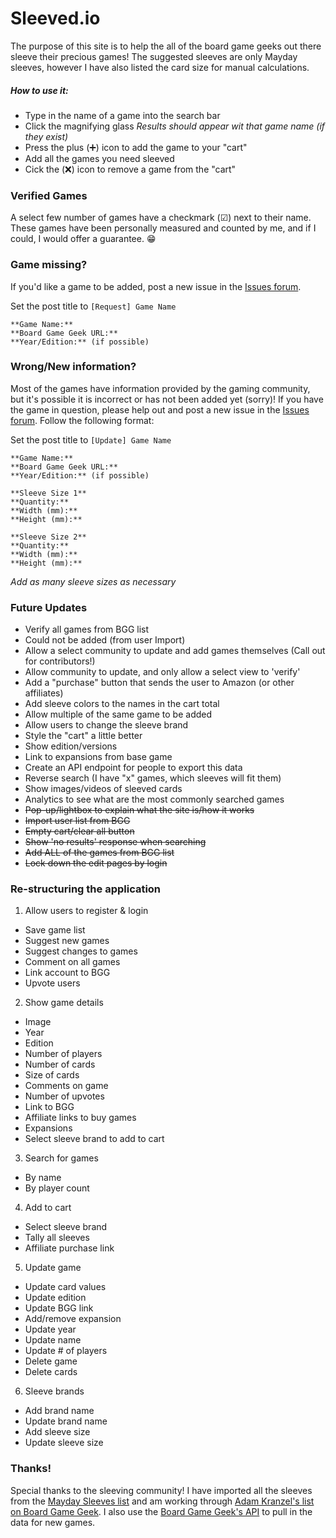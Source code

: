 # Sleeved.io

The purpose of this site is to help the all of the board game geeks out there sleeve their precious games! The suggested sleeves are only Mayday sleeves, however I have also listed the card size for manual calculations. 

##### **How to use it:**
- Type in the name of a game into the search bar
- Click the magnifying glass
_Results should appear wit that game name (if they exist)_ 
- Press the plus (➕) icon to add the game to your "cart"
- Add all the games you need sleeved
- Cick the (❌) icon to remove a game from the "cart"

### **Verified Games**

A select few number of games have a checkmark (☑) next to their name. These games have been personally measured and counted by me, and if I could, I would offer a guarantee. 😁

### **Game missing?**

 If you'd like a game to be added, post a new issue in the [Issues forum](https://github.com/thedeviousdev/Card-Sleeves/issues).
 
Set the post title to `[Request] Game Name`
 ```
**Game Name:** 
**Board Game Geek URL:** 
**Year/Edition:** (if possible)
```
 
 ### **Wrong/New information?**
 
 Most of the games have information provided by the gaming community, but it's possible it is incorrect or has not been added yet (sorry)! If you have the game in question, please help out and post a new issue in the [Issues forum](https://github.com/thedeviousdev/Card-Sleeves/issues). Follow the following format:
 
Set the post title to `[Update] Game Name`
```
**Game Name:** 
**Board Game Geek URL:** 
**Year/Edition:** (if possible)

**Sleeve Size 1**
**Quantity:**
**Width (mm):**
**Height (mm):**

**Sleeve Size 2**
**Quantity:**
**Width (mm):**
**Height (mm):**
```
_Add as many sleeve sizes as necessary_

### **Future Updates**
- Verify all games from BGG list
- Could not be added (from user Import)
- Allow a select community to update and add games themselves (Call out for contributors!)
- Allow community to update, and only allow a select view to 'verify'
- Add a "purchase" button that sends the user to Amazon (or other affiliates)
- Add sleeve colors to the names in the cart total
- Allow multiple of the same game to be added
- Allow users to change the sleeve brand
- Style the "cart" a little better
- Show edition/versions
- Link to expansions from base game
- Create an API endpoint for people to export this data
- Reverse search (I have "x" games, which sleeves will fit them)
- Show images/videos of sleeved cards
- Analytics to see what are the most commonly searched games
- ~~Pop-up/lightbox to explain what the site is/how it works~~
- ~~Import user list from BGG~~
- ~~Empty cart/clear all button~~
- ~~Show 'no results' response when searching~~
- ~~Add ALL of the games from BGG list~~
- ~~Lock down the edit pages by login~~

### Re-structuring the application

1. Allow users to register & login
 - Save game list
 - Suggest new games
 - Suggest changes to games
 - Comment on all games
 - Link account to BGG
 - Upvote users
2. Show game details
 - Image
 - Year
 - Edition
 - Number of players
 - Number of cards
 - Size of cards
 - Comments on game
 - Number of upvotes
 - Link to BGG
 - Affiliate links to buy games
 - Expansions
 - Select sleeve brand to add to cart
3. Search for games
 - By name
 - By player count
4. Add to cart
 - Select sleeve brand
 - Tally all sleeves
 - Affiliate purchase link
5. Update game
 - Update card values
 - Update edition
 - Update BGG link
 - Add/remove expansion
 - Update year
 - Update name
 - Update # of players
 - Delete game
 - Delete cards
6. Sleeve brands
 - Add brand name
 - Update brand name
 - Add sleeve size
 - Update sleeve size
 

### **Thanks!**

Special thanks to the sleeving community! I have imported all the sleeves from the [Mayday Sleeves list](https://www.maydaygames.com/pages/sleeves-by-game) and am working through [Adam Kranzel's list on Board Game Geek](https://boardgamegeek.com/geeklist/164572/card-sleeve-sizes-games). I also use the [Board Game Geek's API](https://boardgamegeek.com/wiki/page/BGG_XML_API2) to pull in the data for new games. 
